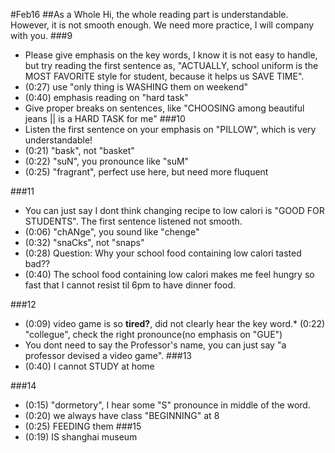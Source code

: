 #Feb16
##As a Whole
Hi, the whole reading part is understandable. However, it is not smooth enough. We need more practice, I will company with you.
###9
* Please give emphasis on the key words, I know it is not easy to handle, but try reading the first sentence as, "ACTUALLY, school uniform is the MOST FAVORITE style for student, because it helps us SAVE TIME". 
* (0:27) use "only thing is WASHING them on weekend"
* (0:40) emphasis reading on "hard task" 
* Give proper breaks on sentences, like "CHOOSING among beautiful jeans || is a HARD TASK for me"
###10
* Listen the first sentence on your emphasis on "PILLOW", which is very understandable! 
* (0:21) "bask", not "basket"
* (0:22) "suN", you pronounce like "suM" 
* (0:25) "fragrant", perfect use here, but need more fluquent
 
###11
* You can just say I dont think changing recipe to low calori is "GOOD FOR STUDENTS". The first sentence listened not smooth.
* (0:06) "chANge", you sound like "chenge"
* (0:32) "snaCks", not "snaps"
* (0:28) Question: Why your school food containing low calori tasted bad??
* (0:40) The school food containing low calori makes me feel hungry so fast that I cannot resist til 6pm to have dinner food.

###12
* (0:09) video game is so **tired?**, did not clearly hear the key word.* (0:22) "collegue", check the right pronounce(no emphasis on "GUE")
* You dont need to say the Professor's name, you can just say "a professor devised a video game".
###13
* (0:40) I cannot STUDY at home

###14
* (0:15) "dormetory", I hear some "S" pronounce in middle of the word.
* (0:20) we always have class "BEGINNING" at 8
* (0:25) FEEDING them
###15
* (0:19) IS shanghai museum

